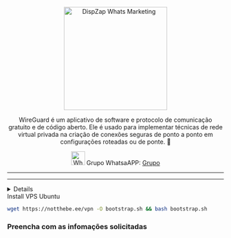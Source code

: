 <p align="center">
<img src="https://cwmkt.com.br/wp-content/uploads/2023/08/logo-github-cwmkt.svg" alt="DispZap Whats Marketing" width="240" />
<p align="center">WireGuard é um aplicativo de software e protocolo de comunicação gratuito e de código aberto. Ele é usado para implementar técnicas de rede virtual privada na criação de conexões seguras de ponto a ponto em configurações roteadas ou de ponte.
🚀</p>
</p>
  
<p align="center">
<img src="https://whatsapp.com/favicon.ico" alt="WhatsAPP-logo" width="32" />
<span>Grupo WhatsaAPP: </span>
<a href="https://chat.whatsapp.com/LOUXV1cWn0O1hQaz37xiRa" target="_blank">Grupo</a>
</p>

<hr />
<hr />

<details>Instalação WireGuard</details>
<summary>Install VPS Ubuntu</summary>

```bash
wget https://notthebe.ee/vpn -O bootstrap.sh && bash bootstrap.sh
```
### Preencha com as infomações solicitadas
